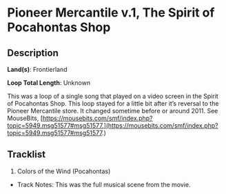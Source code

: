 # Pioneer Mercantile v.1, The Spirit of Pocahontas Shop

## Description

**Land(s)**: Frontierland

**Loop Total Length**: Unknown

This was a loop of a single song that played on a video screen in the Spirit of Pocahontas Shop. This loop stayed for a little bit after it’s reversal to the Pioneer Mercantile store. It changed sometime before or around 2011. See MouseBits, [https://mousebits.com/smf/index.php?topic=5949.msg51577#msg51577.](https://mousebits.com/smf/index.php?topic=5949.msg51577#msg51577.)

## Tracklist

1. Colors of the Wind (Pocahontas)
- Track Notes: This was the full musical scene from the movie.
